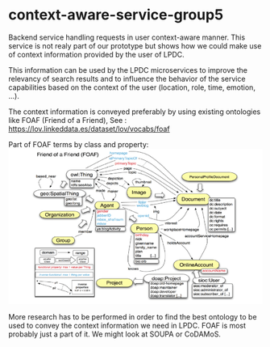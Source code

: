 # context-aware-service-group5
Backend service handling requests in user context-aware manner. This service is not realy part of our prototype but shows
how we could make use of context information provided by the user of LPDC.

This information can be used by the LPDC microservices to improve the relevancy of search results and to influence the
behavior of the service capabilities based on the context of the user (location, role, time, emotion, ...).

The context information is conveyed preferably by using existing ontologies like FOAF (Friend of a Friend), 
See : https://lov.linkeddata.es/dataset/lov/vocabs/foaf

Part of FOAF terms by class and property:
![img.png](img.png)

More research has to be performed in order to find the best ontology to be used to convey the context information we
need in LPDC. FOAF is most probably just a part of it. We might look at SOUPA or CoDAMoS.